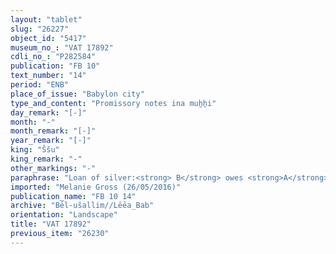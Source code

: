 ```yaml
---
layout: "tablet"
slug: "26227"
object_id: "5417"
museum_no_: "VAT 17892"
cdli_no_: "P282584"
publication: "FB 10"
text_number: "14"
period: "ENB"
place_of_issue: "Babylon city"
type_and_content: "Promissory notes ina muẖẖi"
day_remark: "[-]"
month: "-"
month_remark: "[-]"
year_remark: "[-]"
king: "Ššu"
king_remark: "-"
other_markings: "-"
paraphrase: "Loan of silver:<strong> B</strong> owes <strong>A</strong> [x] mina of silver without interest (<em>qaqqudu</em>). The details about the debt&rsquo;s interest are not preserved. Neither is the witness list preserved.<br /> &nbsp;<br /> <strong>A</strong> = Bēl-u&scaron;allim; <strong>B</strong> = [&hellip;]; Scribe = [&hellip;]<br /> &nbsp;"
imported: "Melanie Gross (26/05/2016)"
publication_name: "FB 10 14"
archive: "Bēl-ušallim//Lēēa_Bab"
orientation: "Landscape"
title: "VAT 17892"
previous_item: "26230"
---
```

